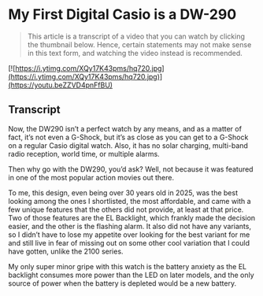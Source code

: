 # My First Digital Casio is a DW-290

> This article is a transcript of a video that you can watch by clicking the thumbnail below. Hence, certain statements may not make sense in this text form, and watching the video instead is recommended.

[![https://i.ytimg.com/XQy17K43pms/hq720.jpg](https://i.ytimg.com/XQy17K43pms/hq720.jpg)](https://youtu.beZZVD4pnFfBU)

## Transcript

Now, the DW290 isn’t a perfect watch by any means, and as a matter of fact, it’s not even a G-Shock, but it’s as close as you can get to a G-Shock on a regular Casio digital watch. Also, it has no solar charging, multi-band radio reception, world time, or multiple alarms.

Then why go with the DW290, you’d ask? Well, not because it was featured in one of the most popular action movies out there.

To me, this design, even being over 30 years old in 2025, was the best looking among the ones I shortlisted, the most affordable, and came with a few unique features that the others did not provide, at least at that price. Two of those features are the EL Backlight, which frankly made the decision easier, and the other is the flashing alarm. It also did not have any variants, so I didn’t have to lose my appetite over looking for the best variant for me and still live in fear of missing out on some other cool variation that I could have gotten, unlike the 2100 series.

My only super minor gripe with this watch is the battery anxiety as the EL backlight consumes more power than the LED on later models, and the only source of power when the battery is depleted would be a new battery.

